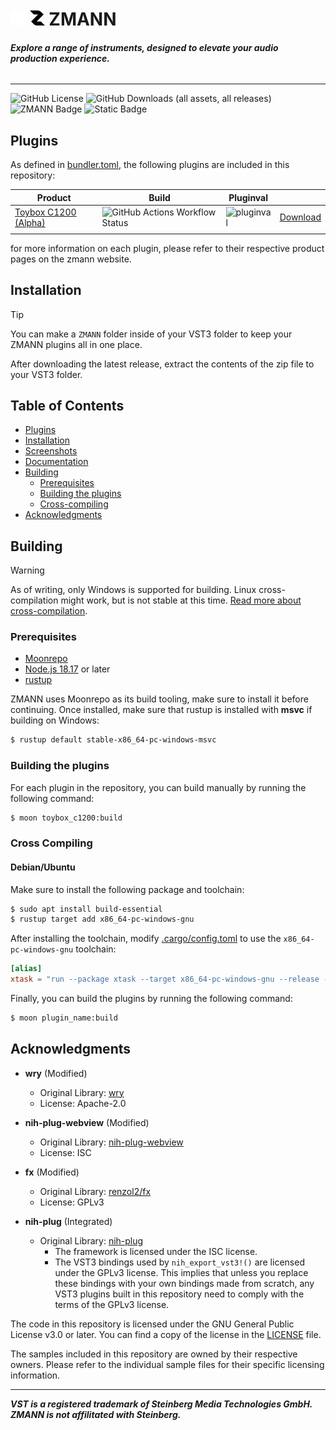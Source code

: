 ![zmann logo](.github/icons/logo-dark.png#gh-dark-mode-only)
![zmann logo](.github/icons/logo-light.png#gh-light-mode-only) 
**ZMANN**
=======
###### **Explore a range of instruments, designed to elevate your audio production experience.**
----
![GitHub License](https://img.shields.io/github/license/zmann-org/zmann?style=plastic)
![GitHub Downloads (all assets, all releases)](https://img.shields.io/github/downloads/zmann-org/zmann/total?style=plastic)
![ZMANN Badge](https://img.shields.io/badge/zmann-monorepo-gold.svg?style=plastic&logo=data:image/svg%2bxml;base64,PHN2ZyB3aWR0aD0iNjAwIiBoZWlnaHQ9IjYwMCIgdmlld0JveD0iMCAwIDYwMCA2MDAiIGZpbGw9Im5vbmUiIHhtbG5zPSJodHRwOi8vd3d3LnczLm9yZy8yMDAwL3N2ZyI+CjxwYXRoIGQ9Ik0zMjIuMDMgNkwwLjgwMTA2NiA2LjAwMDAxTDAgNi43OTcwMUwxNTUuNDA3IDE2MS40MThIMzMwLjA0TDUxLjI2ODQgNDM4Ljc3OUwxNTUuNDA3IDU0Mi4zOTFDMTkyLjI1NiA1NzkuMDU0IDI0My41MjUgNTk0LjE5NyAyODcuNTg0IDU5NC4xOTdINjAwTDQ0My43OTIgNDM4Ljc3OUgyNjkuMTU5TDU0OC43MzIgMTYwLjYyMUw0NzAuMjI3IDgyLjUxMzZDNDA2LjE0MiAxOC43NTIyIDM0Mi4wNTYgNS45OTk5NiAzMjIuMDMgNloiIGZpbGw9IndoaXRlIi8+Cjwvc3ZnPgo=)
![Static Badge](https://img.shields.io/badge/VST3-C90827?style=plastic&logo=steinberg)

## Plugins
As defined in [bundler.toml](./bundler.toml), the following plugins are included in this repository:

|Product|Build|Pluginval||
|---|---|---|---|
|[Toybox C1200 (Alpha)](./crates/toybox_c1200/)|![GitHub Actions Workflow Status](https://img.shields.io/github/actions/workflow/status/zmann-org/zmann/monorepo.yml?style=plastic)|![pluginval](https://img.shields.io/badge/pluginval-passing-green.svg?style=plastic)|[Download](https://github.com/zmann-org/zmann/releases)|
|   |   |   |   |

for more information on each plugin, please refer to their respective product pages on the zmann website.

## Installation
> [!TIP]
> You can make a `ZMANN` folder inside of your VST3 folder to keep your ZMANN plugins all in one place.

After downloading the latest release, extract the contents of the zip file to your VST3 folder. <!-- If you don't know where your VST3 folder is, -->

## Table of Contents
- [Plugins](#plugins)
- [Installation](#installation)
- [Screenshots](#screenshots)
- [Documentation](#documentation)
- [Building](#building)
  - [Prerequisites](#prerequisites)
  - [Building the plugins](#building-the-plugins)
  - [Cross-compiling](#cross-compiling)
- [Acknowledgments](#acknowledgments)

## Building
> [!WARNING]  
> As of writing, only Windows is supported for building. Linux cross-compilation might work, but is not stable at this time. [Read more about cross-compilation](#cross-compiling).
### Prerequisites
- [Moonrepo](https://moonrepo.dev/docs/install#windows)
- [Node.js 18.17](https://nodejs.org/en/) or later
- [rustup](https://www.rust-lang.org/tools/install)

ZMANN uses Moonrepo as its build tooling, make sure to install it before continuing.
Once installed, make sure that rustup is installed with **msvc** if building on Windows:
```bash
$ rustup default stable-x86_64-pc-windows-msvc
```

### Building the plugins
For each plugin in the repository, you can build manually by running the following command:
```bash
$ moon toybox_c1200:build
```

### Cross Compiling
#### Debian/Ubuntu
Make sure to install the following package and toolchain:
```sh
$ sudo apt install build-essential
$ rustup target add x86_64-pc-windows-gnu
```
After installing the toolchain, modify [.cargo/config.toml](.cargo/config.toml) to use the `x86_64-pc-windows-gnu` toolchain:
```toml
[alias]
xtask = "run --package xtask --target x86_64-pc-windows-gnu --release --"
```
Finally, you can build the plugins by running the following command:
```bash
$ moon plugin_name:build
```

## Acknowledgments
- **wry** (Modified)
  - Original Library: [wry](https://github.com/tauri-apps/wry)
  - License: Apache-2.0

- **nih-plug-webview** (Modified)
  - Original Library: [nih-plug-webview](https://github.com/maxjvh/nih-plug-webview)
  - License: ISC

- **fx** (Modified)
  - Original Library: [renzol2/fx](https://github.com/renzol2/fx)
  - License: GPLv3

- **nih-plug** (Integrated)
  - Original Library: [nih-plug](https://github.com/robbert-vdh/nih-plug)
    - The framework is licensed under the ISC license.
    - The VST3 bindings used by `nih_export_vst3!()` are licensed under the GPLv3 license. This implies that unless you replace these bindings with your own bindings made from scratch, any VST3 plugins built in this repository need to comply with the terms of the GPLv3 license.

The code in this repository is licensed under the GNU General Public License v3.0 or later. You can find a copy of the license in the [LICENSE](./LICENSE) file.

The samples included in this repository are owned by their respective owners. Please refer to the individual sample files for their specific licensing information.

----
***VST is a registered trademark of Steinberg Media Technologies GmbH. ZMANN is not affilitated with Steinberg.***
